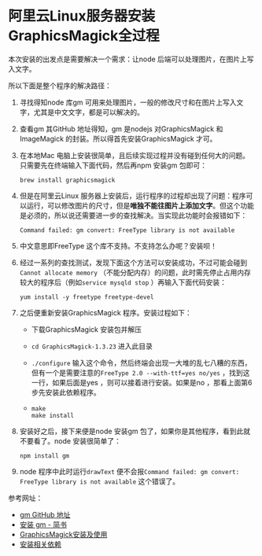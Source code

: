 # 阿里云Linux服务器安装GraphicsMagick全过程

本次安装的出发点是需要解决一个需求：让node 后端可以处理图片，在图片上写入文字。

所以下面是整个程序的解决路径：

1. 寻找得知node 库gm 可用来处理图片，一般的修改尺寸和在图片上写入文字，尤其是中文文字，都是可以解决的。

2. 查看gm 其GitHub 地址得知，gm 是nodejs 对GraphicsMagick 和ImageMagick 的封装。所以得首先安装GraphicsMagick 才可。

3. 在本地Mac 电脑上安装很简单，且后续实现过程并没有碰到任何大的问题。只需要先在终端输入下面代码，然后再npm 安装gm 包即可：

   ```
   brew install graphicsmagick
   ```


4. 但是在阿里云Linux 服务器上安装后，运行程序的过程却出现了问题：程序可以运行，可以修改图片的尺寸，但是**唯独不能往图片上添加文字**。但这个功能是必须的，所以说还需要进一步的查找解决。当实现此功能时会报错如下：

   ```
   Command failed: gm convert: FreeType library is not available
   ```

5. 中文意思即FreeType 这个库不支持。不支持怎么办呢？安装呗！

6. 经过一系列的查找测试，发现下面这个方法可以安装成功，不过可能会碰到`Cannot allocate memory` （不能分配内存）的问题，此时需先停止占用内存较大的程序后（例如`service mysqld stop` ）再输入下面代码安装：

   ```
   yum install -y freetype freetype-devel
   ```

7. 之后便重新安装GraphicsMagick 程序。安装过程如下：

   - 下载GraphicsMagick 安装包并解压

   - `cd GraphicsMagick-1.3.23` 进入此目录

   - `./configure` 输入这个命令，然后终端会出现一大堆的乱七八糟的东西，但有一个是需要注意的`FreeType 2.0 --with-ttf=yes no/yes` ，找到这一行，如果后面是yes ，则可以接着进行安装。如果是no ，那看上面第6步先安装此依赖程序。

   - ```
     make
     make install
     ```

8. 安装好之后，接下来便是node 安装gm 包了，如果你是其他程序，看到此就不要看了。node 安装很简单了：

   ```
   npm install gm
   ```

9. node 程序中此时运行`drawText` 便不会报`Command failed: gm convert: FreeType library is not available` 这个错误了。

参考网址：

- [gm GitHub 地址](https://github.com/aheckmann/gm)
- [安装 gm - 简书](http://www.jianshu.com/p/a651258c9135)
- [GraphicsMagick安装及使用](http://www.cnblogs.com/javapro/archive/2013/04/28/3048393.html)
- [安装相关依赖](http://www.2cto.com/os/201704/635410.html)
